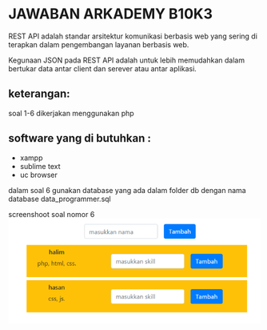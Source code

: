 # JAWABAN ARKADEMY B10K3

REST API adalah standar arsitektur komunikasi berbasis web yang sering di terapkan dalam pengembangan layanan berbasis web.

Kegunaan JSON pada REST API adalah untuk lebih memudahkan dalam bertukar data antar client dan serever atau antar aplikasi.

## keterangan:

soal 1-6 dikerjakan menggunakan php

## software yang di butuhkan :

* xampp
* sublime text
* uc browser

dalam soal 6 gunakan database yang ada dalam folder db dengan nama database data_programmer.sql

screenshoot soal nomor 6
![soal 6](https://github.com/halim13/b10k3/blob/master/6/ss.png)